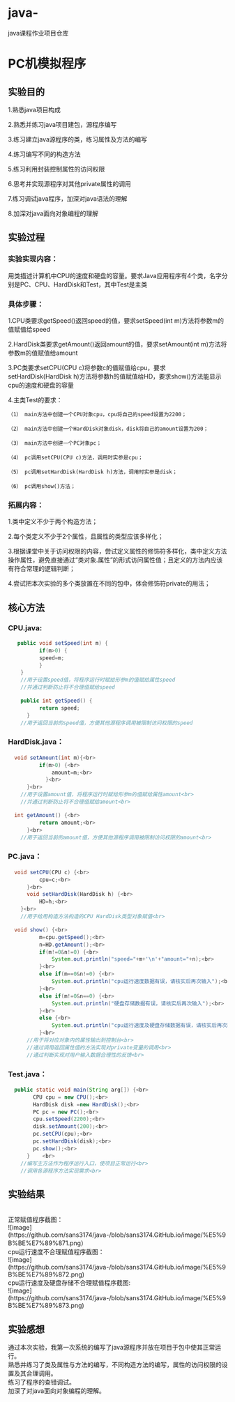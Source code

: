 # java-
java课程作业项目仓库


# PC机模拟程序


## 实验目的 


1.熟悉java项目构成

2.熟悉并练习java项目建包，源程序编写

3.练习建立java源程序的类，练习属性及方法的编写

4.练习编写不同的构造方法

5.练习利用封装控制属性的访问权限

6.思考并实现源程序对其他private属性的调用

7.练习调试java程序，加深对java语法的理解

8.加深对java面向对象编程的理解


## 实验过程



### 实验实现内容：


  用类描述计算机中CPU的速度和硬盘的容量。要求Java应用程序有4个类，名字分别是PC、CPU、HardDisk和Test，其中Test是主类
  
  
### 具体步骤：


  1.CPU类要求getSpeed()返回speed的值，要求setSpeed(int m)方法将参数m的值赋值给speed
  
  2.HardDisk类要求getAmount()返回amount的值，要求setAmount(int m)方法将参数m的值赋值给amount
  
  3.PC类要求setCPU(CPU c)将参数c的值赋值给cpu，要求setHardDisk(HardDisk h)方法将参数h的值赋值给HD，要求show()方法能显示cpu的速度和硬盘的容量
  
  4.主类Test的要求：
  
    （1） main方法中创建一个CPU对象cpu，cpu将自己的speed设置为2200； 
    
    （2） main方法中创建一个HardDisk对象disk，disk将自己的amount设置为200； 
    
    （3） main方法中创建一个PC对象pc； 
    
    （4） pc调用setCPU(CPU c)方法，调用时实参是cpu； 
    
    （5） pc调用setHardDisk(HardDisk h)方法，调用时实参是disk；
    
    （6） pc调用show()方法；
    
    
### 拓展内容：


  1.类中定义不少于两个构造方法；
  
  2.每个类定义不少于2个属性，且属性的类型应该多样化；
  
  3.根据课堂中关于访问权限的内容，尝试定义属性的修饰符多样化，类中定义方法操作属性，避免直接通过“类对象.属性”的形式访问属性值；且定义的方法内应该有符合常理的逻辑判断；
  
  4.尝试把本次实验的多个类放置在不同的包中，体会修饰符private的用法；  
  


## 核心方法


### CPU.java:

```java
   public void setSpeed(int m) {
		  if(m>0) {
		  speed=m;
		  }
    }
    //用于设置speed值，将程序运行时赋给形参m的值赋给属性speed
    //并通过判断防止将不合理值赋给speed
```
```java
    public int getSpeed() {
		  return speed;
	  }	
    //用于返回当前的speed值，方便其他源程序调用被限制访问权限的speed
```

### HardDisk.java：

```java  
  void setAmount(int m){<br>
		  if(m>0) {<br>
			  amount=m;<br>
			}<br>
	  }<br>
    //用于设置amount值，将程序运行时赋给形参m的值赋给属性amount<br>
    //并通过判断防止将不合理值赋给amount<br>
```
```java
  int getAmount() {<br>
		  return amount;<br>
	  }<br>
    //用于返回当前的amount值，方便其他源程序调用被限制访问权限的amount<br>
```
    
### PC.java：<br>

```java
  void setCPU(CPU c) {<br>
		  cpu=c;<br>
	  }<br>
	  void setHardDisk(HardDisk h) {<br>
		  HD=h;<br>
    }<br>
    //用于给用构造方法构造的CPU HardDisk类型对象赋值<br>
```
```java
  void show() {<br>
		  m=cpu.getSpeed();<br>
		  n=HD.getAmount();<br>
		  if(m!=0&n!=0) {<br>
			  System.out.println("speed="+m+'\n'+"amount="+n);<br>
	      }<br>
		  else if(m==0&n!=0) {<br>
			  System.out.println("cpu运行速度数据有误，请核实后再次输入");<br>
		  }<br>
		  else if(m!=0&n==0) {<br>
			  System.out.println("硬盘存储数据有误，请核实后再次输入");<br>
		  }<br>
		  else {<br>
			  System.out.println("cpu运行速度及硬盘存储数据有误，请核实后再次输入");<br>
		  }<br>
      //用于将对应对象内的属性输出到控制台<br>
      //通过调用返回属性值的方法实现对private变量的调用<br>
      //通过判断实现对用户输入数据合理性的反馈<br>
  ```
      
### Test.java：

```java
  public static void main(String arg[]) {<br>
		CPU cpu = new CPU();<br>
		HardDisk disk =new HardDisk();<br>
		PC pc = new PC();<br>
		cpu.setSpeed(2200);<br>
		disk.setAmount(200);<br>
		pc.setCPU(cpu);<br>
		pc.setHardDisk(disk);<br>
		pc.show();<br>
	  }    <br>
    //编写主方法作为程序运行入口，使项目正常运行<br>
    //调用各源程序方法实现需求<br>
```
    
## 实验结果
<br>
正常赋值程序截图：<br>
![image](https://github.com/sans3174/java-/blob/sans3174.GitHub.io/image/%E5%9B%BE%E7%89%871.png）
<br>
cpu运行速度不合理赋值程序截图：<br>
![image](https://github.com/sans3174/java-/blob/sans3174.GitHub.io/image/%E5%9B%BE%E7%89%872.png)
<br>
cpu运行速度及硬盘存储不合理赋值程序截图:<br>
![image](https://github.com/sans3174/java-/blob/sans3174.GitHub.io/image/%E5%9B%BE%E7%89%873.png)
<br>

## 实验感想

通过本次实验，我第一次系统的编写了java源程序并放在项目于包中使其正常运行。<br>
熟悉并练习了类及属性与方法的编写，不同构造方法的编写，属性的访问权限的设置及其合理调用。<br>
练习了程序的查错调试。<br>
加深了对java面向对象编程的理解。<br>
